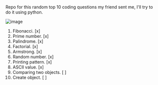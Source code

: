 Repo for this random top 10 coding questions my friend sent me, I'll try to do it using python.


![image](https://github.com/user-attachments/assets/5ecd5a3c-ba13-4b08-99b1-135601f9246b)

01. Fibonacci. [x]
02. Prime number. [x]
03. Palindrome. [x]
04. Factorial. [x]
05. Armstrong. [x]
06. Random number. [x]
07. Printing pattern. [x]
08. ASCII value. [x]
09. Comparing two objects. [ ]
10. Create object. [ ]
